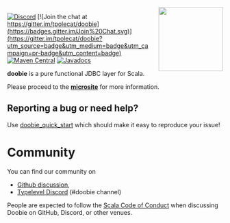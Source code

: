 <img align="right" src="https://cdn.rawgit.com/tpolecat/doobie/series/0.5.x/doobie_logo.svg" height="150px" style="padding-left: 20px"/>

[![Discord](https://img.shields.io/discord/632277896739946517.svg?label=&logo=discord&logoColor=ffffff&color=404244&labelColor=6A7EC2)](https://discord.gg/7B4VfFTvsS)
[![Join the chat at https://gitter.im/tpolecat/doobie](https://badges.gitter.im/Join%20Chat.svg)](https://gitter.im/tpolecat/doobie?utm_source=badge&utm_medium=badge&utm_campaign=pr-badge&utm_content=badge)
[![Maven Central](https://img.shields.io/maven-central/v/org.tpolecat/doobie-core_2.12.svg)](https://maven-badges.herokuapp.com/maven-central/org.tpolecat/doobie-core_2.13)
[![Javadocs](https://javadoc.io/badge/org.tpolecat/doobie-core_2.13.svg)](https://javadoc.io/doc/org.tpolecat/doobie-core_2.13)

**doobie** is a pure functional JDBC layer for Scala.

Please proceed to the [**microsite**](https://typelevel.org/doobie/) for more information.

## Reporting a bug or need help?

Use [doobie_quick_start](https://github.com/jatcwang/doobie_quick_start)
which should make it easy to reproduce your issue!

# Community

You can find our community on 

* [Github discussion](https://github.com/tpolecat/doobie/discussions),
* [Typelevel Discord](https://discord.com/channels/632277896739946517/632727524434247691) (#doobie channel)

People are expected to follow the
[Scala Code of Conduct](https://www.scala-lang.org/conduct/) when
discussing Doobie on GitHub, Discord, or other venues.
